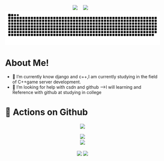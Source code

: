 

<!-- 个人资料徽标 -->
<div align="center">
  <a href="https://blog.csdn.net/hellmorning?spm=1010.2135.3001.5421"><img src="https://img.shields.io/badge/CSDN-%E5%8D%9A%E5%AE%A2-c32136"></a>&emsp;
  <a href="https://moonfordream.github.io/"><img src="https://img.shields.io/badge/Blog-个人博客-25c2a0"></a>&emsp;
<!-- 访客数统计徽标 -->
  </div>
  <!-- 贪吃蛇代码贡献图 -->
<div align="center"><img src="https://github.com/MoonforDream/Moonfordream/blob/output/github-contribution-grid-snake.svg" /></div>

# About Me!
- 🌱 I’m currently know django and c++,I am currently studying in the field of C++game server development.
- 🤔 I’m looking for help with csdn and github
-->I will learning and Reference with github at studying in college


# 🚀 Actions on Github

<!-- 连续提交代码天数记录 -->
<div align="center">
  <img align="center" src="https://github-readme-streak-stats.herokuapp.com/?user=Moonfordream&theme=dark&hide_border=true" />
</div>
<br>


<!-- Dynamic Quotes -->
<div align="center"><img src="https://quotes-github-readme.vercel.app/api?type=horizontal&theme=dark"></div>

<!-- GitHub奖杯🏆 -->
<div align="center"><img  src="https://github-profile-trophy.vercel.app/?username=Moonfordream&theme=gruvbox&row=1&column=7&no-frame=true&no-bg=true" /></div>
<br>

<!-- GitHub数据统计 -->
<div align="center">
  <img height="137px" src="https://github-readme-stats.vercel.app/api?username=Moonfordream&hide_title=true&hide_border=true&show_icons=trueline_height=21&text_color=000&icon_color=000&bg_color=0,ea6161,ffc64d,fffc4d,52fa5a&theme=graywhite" />
  <img height="137px" src="https://github-readme-stats.vercel.app/api/top-langs/?username=Moonfordream&layout=compact&theme=tokyonight" />
</div>
<br>
